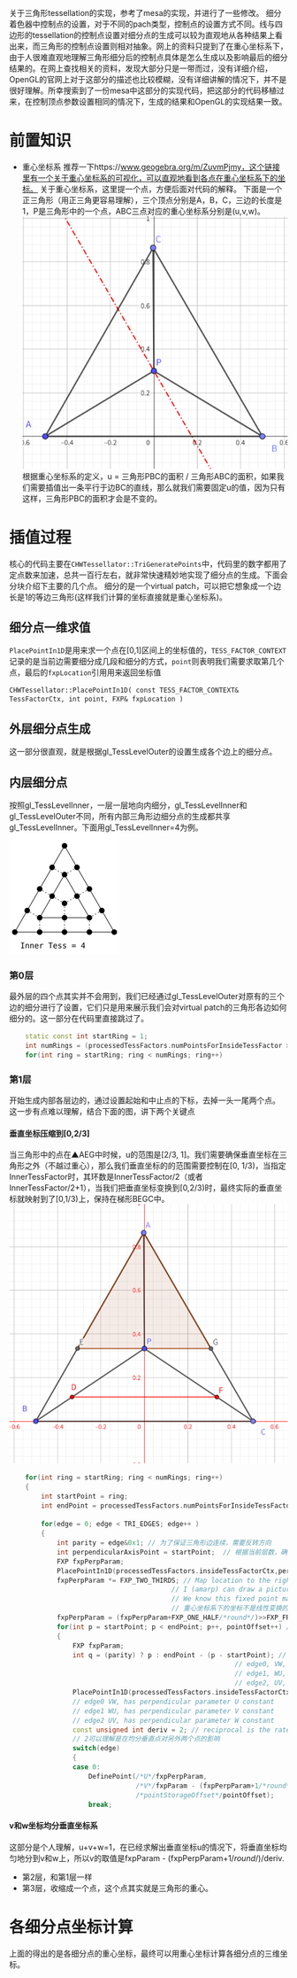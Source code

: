 关于三角形tessellation的实现，参考了mesa的实现，并进行了一些修改。
细分着色器中控制点的设置，对于不同的pach类型，控制点的设置方式不同。线与四边形的tessellation的控制点设置对细分点的生成可以较为直观地从各种结果上看出来，而三角形的控制点设置则相对抽象。网上的资料只提到了在重心坐标系下，由于人很难直观地理解三角形细分后的控制点具体是怎么生成以及影响最后的细分结果的。在网上查找相关的资料，发现大部分只是一带而过，没有详细介绍，OpenGL的官网上对于这部分的描述也比较模糊，没有详细讲解的情况下，并不是很好理解。所幸搜索到了一份mesa中这部分的实现代码，把这部分的代码移植过来，在控制顶点参数设置相同的情况下，生成的结果和OpenGL的实现结果一致。
# 前置知识
+ 重心坐标系
推荐一下https://www.geogebra.org/m/ZuvmPjmy，这个链接里有一个关于重心坐标系的可视化，可以直观地看到各点在重心坐标系下的坐标。
关于重心坐标系，这里提一个点，方便后面对代码的解释。
下面是一个正三角形（用正三角更容易理解），三个顶点分别是A，B，C，三边的长度是1，P是三角形中的一个点，ABC三点对应的重心坐标系分别是(u,v,w)。
![三角形平行线](image-1.png)
根据重心坐标系的定义，u = 三角形PBC的面积 / 三角形ABC的面积，如果我们需要插值出一条平行于边BC的直线，那么就我们需要固定u的值，因为只有这样，三角形PBC的面积才会是不变的。

# 插值过程
核心的代码主要在`CHWTessellator::TriGeneratePoints`中，代码里的数字都用了定点数来加速，总共一百行左右，就非常快速精妙地实现了细分点的生成。下面会分块介绍下主要的几个点。
细分的是一个virtual patch，可以把它想象成一个边长是1的等边三角形(这样我们计算的坐标直接就是重心坐标系)。
## 细分点一维求值
`PlacePointIn1D`是用来求一个点在[0,1]区间上的坐标值的，`TESS_FACTOR_CONTEXT`记录的是当前边需要细分成几段和细分的方式，`point`则表明我们需要求取第几个点，最后的`fxpLocation`引用用来返回坐标值
```
CHWTessellator::PlacePointIn1D( const TESS_FACTOR_CONTEXT& TessFactorCtx, int point, FXP& fxpLocation )
```

## 外层细分点生成
这一部分很直观，就是根据gl_TessLevelOuter的设置生成各个边上的细分点。

## 内层细分点
按照gl_TessLevelInner，一层一层地向内细分，gl_TessLevelInner和gl_TessLevelOuter不同，所有内部三角形边细分点的生成都共享gl_TessLevelInner。下面用gl_TessLevelInner=4为例。
![alt text](image.png)
### 第0层
最外层的四个点其实并不会用到，我们已经通过gl_TessLevelOuter对原有的三个边的细分进行了设置，它们只是用来展示我们会对virtual patch的三角形各边如何细分的。这一部分在代码里直接跳过了。
```c++
    static const int startRing = 1;
    int numRings = (processedTessFactors.numPointsForInsideTessFactor >> 1);
    for(int ring = startRing; ring < numRings; ring++)
```
### 第1层
开始生成内部各层边的，通过设置起始和中止点的下标，去掉一头一尾两个点。
这一步有点难以理解，结合下面的图，讲下两个关键点

#### 垂直坐标压缩到[0,2/3]
当三角形中的点在▲AEG中时候，u的范围是[2/3, 1]。我们需要确保垂直坐标在三角形之外（不越过重心），那么我们垂直坐标的的范围需要控制在[0, 1/3)，当指定InnerTessFactor时，其环数是InnerTessFactor/2（或者InnerTessFactor/2+1），当我们把垂直坐标变换到[0,2/3)时，最终实际的垂直坐标就映射到了[0,1/3)上，保持在梯形BEGC中。
![alt text](image-2.png)
```c++
    for(int ring = startRing; ring < numRings; ring++)
    {
        int startPoint = ring;
        int endPoint = processedTessFactors.numPointsForInsideTessFactor - 1 - startPoint;

        for(edge = 0; edge < TRI_EDGES; edge++ )
        {
            int parity = edge&0x1; // 为了保证三角形边连续，需要反转方向
            int perpendicularAxisPoint = startPoint;  // 根据当前层数，确定垂直点边的下标
            FXP fxpPerpParam;
            PlacePointIn1D(processedTessFactors.insideTessFactorCtx,perpendicularAxisPoint,fxpPerpParam);
            fxpPerpParam *= FXP_TWO_THIRDS; // Map location to the right size in barycentric space.
                                         // I (amarp) can draw a picture to explain.
                                         // We know this fixed point math won't over/underflow
                                         // 重心坐标系下的坐标不是线性变换的，我们要把坐标从[0,1]变换到[0,2/3]
            fxpPerpParam = (fxpPerpParam+FXP_ONE_HALF/*round*/)>>FXP_FRACTION_BITS; // get back to n.16
            for(int p = startPoint; p < endPoint; p++, pointOffset++) // don't include end: next edge starts with it.
            {
                FXP fxpParam;
                int q = (parity) ? p : endPoint - (p - startPoint); // whether to reverse point given we are defining V or U (W implicit):
                                                         // edge0, VW, has V decreasing, so reverse 1D points below
                                                         // edge1, WU, has U increasing, so don't reverse 1D points  below
                                                         // edge2, UV, has U decreasing, so reverse 1D points below
                PlacePointIn1D(processedTessFactors.insideTessFactorCtx,q,fxpParam);
                // edge0 VW, has perpendicular parameter U constant
                // edge1 WU, has perpendicular parameter V constant
                // edge2 UV, has perpendicular parameter W constant
                const unsigned int deriv = 2; // reciprocal is the rate of change of edge-parallel parameters as they are pushed into the triangle
                // 2可以理解是在均分垂直点对另外两个点的影响
                switch(edge)
                {
                case 0:
                    DefinePoint(/*U*/fxpPerpParam,
                                /*V*/fxpParam - (fxpPerpParam+1/*round*/)/deriv, // we know this fixed point math won't over/underflow
                                /*pointStorageOffset*/pointOffset);
                    break;
```
#### v和w坐标均分垂直坐标系
这部分是个人理解，u+v+w=1，在已经求解出垂直坐标u的情况下，将垂直坐标均匀地分到v和w上，所以v的取值是fxpParam - (fxpPerpParam+1/*round*/)/deriv.

+ 第2层，和第1层一样
+ 第3层，收缩成一个点，这个点其实就是三角形的重心。



# 各细分点坐标计算
上面的得出的是各细分点的重心坐标，最终可以用重心坐标计算各细分点的三维坐标。
